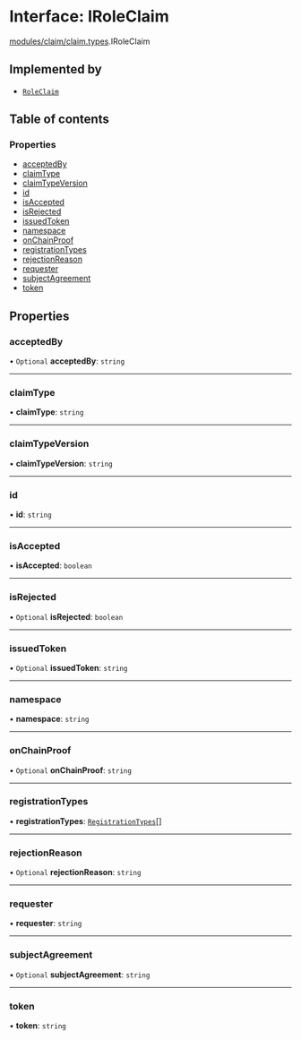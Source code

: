 # Interface: IRoleClaim

[modules/claim/claim.types](../modules/modules_claim_claim_types.md).IRoleClaim

## Implemented by

- [`RoleClaim`](../classes/modules_claim_entities_roleClaim_entity.RoleClaim.md)

## Table of contents

### Properties

- [acceptedBy](modules_claim_claim_types.IRoleClaim.md#acceptedby)
- [claimType](modules_claim_claim_types.IRoleClaim.md#claimtype)
- [claimTypeVersion](modules_claim_claim_types.IRoleClaim.md#claimtypeversion)
- [id](modules_claim_claim_types.IRoleClaim.md#id)
- [isAccepted](modules_claim_claim_types.IRoleClaim.md#isaccepted)
- [isRejected](modules_claim_claim_types.IRoleClaim.md#isrejected)
- [issuedToken](modules_claim_claim_types.IRoleClaim.md#issuedtoken)
- [namespace](modules_claim_claim_types.IRoleClaim.md#namespace)
- [onChainProof](modules_claim_claim_types.IRoleClaim.md#onchainproof)
- [registrationTypes](modules_claim_claim_types.IRoleClaim.md#registrationtypes)
- [rejectionReason](modules_claim_claim_types.IRoleClaim.md#rejectionreason)
- [requester](modules_claim_claim_types.IRoleClaim.md#requester)
- [subjectAgreement](modules_claim_claim_types.IRoleClaim.md#subjectagreement)
- [token](modules_claim_claim_types.IRoleClaim.md#token)

## Properties

### acceptedBy

• `Optional` **acceptedBy**: `string`

___

### claimType

• **claimType**: `string`

___

### claimTypeVersion

• **claimTypeVersion**: `string`

___

### id

• **id**: `string`

___

### isAccepted

• **isAccepted**: `boolean`

___

### isRejected

• `Optional` **isRejected**: `boolean`

___

### issuedToken

• `Optional` **issuedToken**: `string`

___

### namespace

• **namespace**: `string`

___

### onChainProof

• `Optional` **onChainProof**: `string`

___

### registrationTypes

• **registrationTypes**: [`RegistrationTypes`](../enums/modules_claim_claim_types.RegistrationTypes.md)[]

___

### rejectionReason

• `Optional` **rejectionReason**: `string`

___

### requester

• **requester**: `string`

___

### subjectAgreement

• `Optional` **subjectAgreement**: `string`

___

### token

• **token**: `string`
